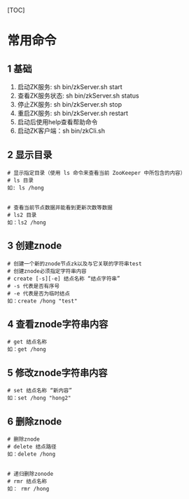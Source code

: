 [TOC]

# 常用命令

## 1 基础

1. 启动ZK服务:    sh bin/zkServer.sh start
2. 查看ZK服务状态: sh bin/zkServer.sh status
3. 停止ZK服务:    sh bin/zkServer.sh stop
4. 重启ZK服务:    sh bin/zkServer.sh restart
5. 启动后使用help查看帮助命令
6. 启动ZK客户端：sh bin/zkCli.sh

## 2 显示目录

```shell
# 显示指定目录（使用 ls 命令来查看当前 ZooKeeper 中所包含的内容）
# ls 目录
如: ls /hong


# 查看当前节点数据并能看到更新次数等数据
# ls2 目录
如：ls2 /hong
```

## 3 创建znode

```shell
# 创建一个新的znode节点zk以及与它关联的字符串test
# 创建znode必须指定字符串内容
# create [-s][-e] 结点名称 “结点字符串”
# -s 代表是否有序号
# -e 代表是否为临时结点
如：create /hong "test"
```

## 4 查看znode字符串内容

```shell
# get 结点名称
如：get /hong
```

## 5 修改znode字符串内容

```shell
# set 结点名称 “新内容”
如：set /hong "hong2"
```

## 6 删除znode

```shell
# 删除znode
# delete 结点路径
如：delete /hong


# 递归删除zonode
# rmr 结点名称
如： rmr /hong
```

